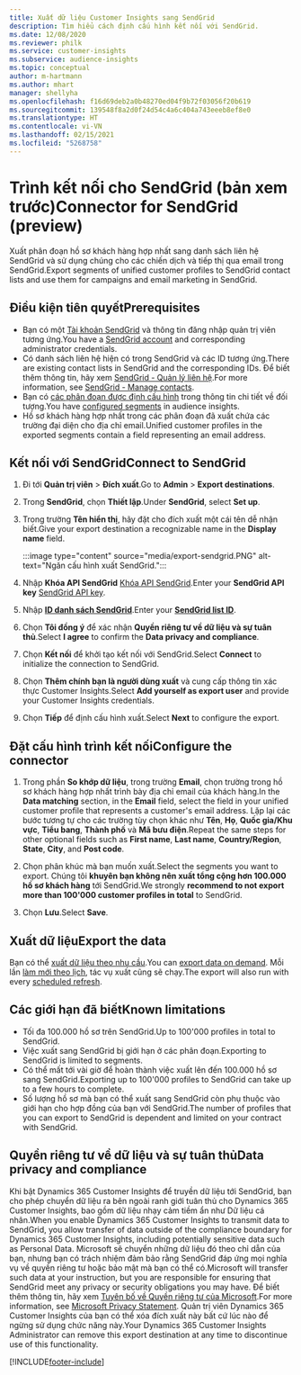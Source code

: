 ```yaml
---
title: Xuất dữ liệu Customer Insights sang SendGrid
description: Tìm hiểu cách định cấu hình kết nối với SendGrid.
ms.date: 12/08/2020
ms.reviewer: philk
ms.service: customer-insights
ms.subservice: audience-insights
ms.topic: conceptual
author: m-hartmann
ms.author: mhart
manager: shellyha
ms.openlocfilehash: f16d69deb2a0b48270ed04f9b72f03056f20b619
ms.sourcegitcommit: 139548f8a2d0f24d54c4a6c404a743eeeb8ef8e0
ms.translationtype: HT
ms.contentlocale: vi-VN
ms.lasthandoff: 02/15/2021
ms.locfileid: "5268758"
---
```

# <a name="connector-for-sendgrid-preview"></a><span data-ttu-id="cc94f-103">Trình kết nối cho SendGrid (bản xem trước)</span><span class="sxs-lookup"><span data-stu-id="cc94f-103">Connector for SendGrid (preview)</span></span>

<span data-ttu-id="cc94f-104">Xuất phân đoạn hồ sơ khách hàng hợp nhất sang danh sách liên hệ SendGrid và sử dụng chúng cho các chiến dịch và tiếp thị qua email trong SendGrid.</span><span class="sxs-lookup"><span data-stu-id="cc94f-104">Export segments of unified customer profiles to SendGrid contact lists and use them for campaigns and email marketing in SendGrid.</span></span> 

## <a name="prerequisites"></a><span data-ttu-id="cc94f-105">Điều kiện tiên quyết</span><span class="sxs-lookup"><span data-stu-id="cc94f-105">Prerequisites</span></span>

-   <span data-ttu-id="cc94f-106">Bạn có một [Tài khoản SendGrid](https://sendgrid.com/) và thông tin đăng nhập quản trị viên tương ứng.</span><span class="sxs-lookup"><span data-stu-id="cc94f-106">You have a [SendGrid account](https://sendgrid.com/) and corresponding administrator credentials.</span></span>
-   <span data-ttu-id="cc94f-107">Có danh sách liên hệ hiện có trong SendGrid và các ID tương ứng.</span><span class="sxs-lookup"><span data-stu-id="cc94f-107">There are existing contact lists in SendGrid and the corresponding IDs.</span></span> <span data-ttu-id="cc94f-108">Để biết thêm thông tin, hãy xem [SendGrid - Quản lý liên hệ](https://sendgrid.com/docs/ui/managing-contacts/create-and-manage-contacts/#manage-contacts).</span><span class="sxs-lookup"><span data-stu-id="cc94f-108">For more information, see [SendGrid - Manage contacts](https://sendgrid.com/docs/ui/managing-contacts/create-and-manage-contacts/#manage-contacts).</span></span>
-   <span data-ttu-id="cc94f-109">Bạn có [các phân đoạn được định cấu hình](segments.md) trong thông tin chi tiết về đối tượng.</span><span class="sxs-lookup"><span data-stu-id="cc94f-109">You have [configured segments](segments.md) in audience insights.</span></span>
-   <span data-ttu-id="cc94f-110">Hồ sơ khách hàng hợp nhất trong các phân đoạn đã xuất chứa các trường đại diện cho địa chỉ email.</span><span class="sxs-lookup"><span data-stu-id="cc94f-110">Unified customer profiles in the exported segments contain a field representing an email address.</span></span>

## <a name="connect-to-sendgrid"></a><span data-ttu-id="cc94f-111">Kết nối với SendGrid</span><span class="sxs-lookup"><span data-stu-id="cc94f-111">Connect to SendGrid</span></span>

1. <span data-ttu-id="cc94f-112">Đi tới **Quản trị viên** > **Đích xuất**.</span><span class="sxs-lookup"><span data-stu-id="cc94f-112">Go to **Admin** > **Export destinations**.</span></span>

1. <span data-ttu-id="cc94f-113">Trong **SendGrid**, chọn **Thiết lập**.</span><span class="sxs-lookup"><span data-stu-id="cc94f-113">Under **SendGrid**, select **Set up**.</span></span>

1. <span data-ttu-id="cc94f-114">Trong trường **Tên hiển thị**, hãy đặt cho đích xuất một cái tên dễ nhận biết.</span><span class="sxs-lookup"><span data-stu-id="cc94f-114">Give your export destination a recognizable name in the **Display name** field.</span></span>

   :::image type="content" source="media/export-sendgrid.PNG" alt-text="Ngăn cấu hình xuất SendGrid.":::

1. <span data-ttu-id="cc94f-116">Nhập **Khóa API SendGrid** [Khóa API SendGrid](https://sendgrid.com/docs/ui/account-and-settings/api-keys/).</span><span class="sxs-lookup"><span data-stu-id="cc94f-116">Enter your **SendGrid API key** [SendGrid API key](https://sendgrid.com/docs/ui/account-and-settings/api-keys/).</span></span>

1. <span data-ttu-id="cc94f-117">Nhập **[ID danh sách SendGrid](https://sendgrid.com/docs/ui/managing-contacts/create-and-manage-contacts/#manage-contacts)**.</span><span class="sxs-lookup"><span data-stu-id="cc94f-117">Enter your **[SendGrid list ID](https://sendgrid.com/docs/ui/managing-contacts/create-and-manage-contacts/#manage-contacts)**.</span></span>

1. <span data-ttu-id="cc94f-118">Chọn **Tôi đồng ý** để xác nhận **Quyền riêng tư về dữ liệu và sự tuân thủ**.</span><span class="sxs-lookup"><span data-stu-id="cc94f-118">Select **I agree** to confirm the **Data privacy and compliance**.</span></span>

1. <span data-ttu-id="cc94f-119">Chọn **Kết nối** để khởi tạo kết nối với SendGrid.</span><span class="sxs-lookup"><span data-stu-id="cc94f-119">Select **Connect** to initialize the connection to SendGrid.</span></span>

1. <span data-ttu-id="cc94f-120">Chọn **Thêm chính bạn là người dùng xuất** và cung cấp thông tin xác thực Customer Insights.</span><span class="sxs-lookup"><span data-stu-id="cc94f-120">Select **Add yourself as export user** and provide your Customer Insights credentials.</span></span>

1. <span data-ttu-id="cc94f-121">Chọn **Tiếp** để định cấu hình xuất.</span><span class="sxs-lookup"><span data-stu-id="cc94f-121">Select **Next** to configure the export.</span></span>

## <a name="configure-the-connector"></a><span data-ttu-id="cc94f-122">Đặt cấu hình trình kết nối</span><span class="sxs-lookup"><span data-stu-id="cc94f-122">Configure the connector</span></span>

1. <span data-ttu-id="cc94f-123">Trong phần **So khớp dữ liệu**, trong trường **Email**, chọn trường trong hồ sơ khách hàng hợp nhất trình bày địa chỉ email của khách hàng.</span><span class="sxs-lookup"><span data-stu-id="cc94f-123">In the **Data matching** section, in the **Email** field, select the field in your unified customer profile that represents a customer's email address.</span></span> <span data-ttu-id="cc94f-124">Lặp lại các bước tương tự cho các trường tùy chọn khác như **Tên**, **Họ**, **Quốc gia/Khu vực**, **Tiểu bang**, **Thành phố** và **Mã bưu điện**.</span><span class="sxs-lookup"><span data-stu-id="cc94f-124">Repeat the same steps for other optional fields such as **First name**, **Last name**, **Country/Region**, **State**, **City**, and **Post code**.</span></span>

1. <span data-ttu-id="cc94f-125">Chọn phân khúc mà bạn muốn xuất.</span><span class="sxs-lookup"><span data-stu-id="cc94f-125">Select the segments you want to export.</span></span> <span data-ttu-id="cc94f-126">Chúng tôi **khuyên bạn không nên xuất tổng cộng hơn 100.000 hồ sơ khách hàng** tới SendGrid.</span><span class="sxs-lookup"><span data-stu-id="cc94f-126">We strongly **recommend to not export more than 100'000 customer profiles in total** to SendGrid.</span></span> 

1. <span data-ttu-id="cc94f-127">Chọn **Lưu**.</span><span class="sxs-lookup"><span data-stu-id="cc94f-127">Select **Save**.</span></span>

## <a name="export-the-data"></a><span data-ttu-id="cc94f-128">Xuất dữ liệu</span><span class="sxs-lookup"><span data-stu-id="cc94f-128">Export the data</span></span>

<span data-ttu-id="cc94f-129">Bạn có thể [xuất dữ liệu theo nhu cầu](export-destinations.md).</span><span class="sxs-lookup"><span data-stu-id="cc94f-129">You can [export data on demand](export-destinations.md).</span></span> <span data-ttu-id="cc94f-130">Mỗi lần [làm mới theo lịch](system.md#schedule-tab), tác vụ xuất cũng sẽ chạy.</span><span class="sxs-lookup"><span data-stu-id="cc94f-130">The export will also run with every [scheduled refresh](system.md#schedule-tab).</span></span>

## <a name="known-limitations"></a><span data-ttu-id="cc94f-131">Các giới hạn đã biết</span><span class="sxs-lookup"><span data-stu-id="cc94f-131">Known limitations</span></span>

- <span data-ttu-id="cc94f-132">Tối đa 100.000 hồ sơ trên SendGrid.</span><span class="sxs-lookup"><span data-stu-id="cc94f-132">Up to 100'000 profiles in total to SendGrid.</span></span>
- <span data-ttu-id="cc94f-133">Việc xuất sang SendGrid bị giới hạn ở các phân đoạn.</span><span class="sxs-lookup"><span data-stu-id="cc94f-133">Exporting to SendGrid is limited to segments.</span></span>
- <span data-ttu-id="cc94f-134">Có thể mất tới vài giờ để hoàn thành việc xuất lên đến 100.000 hồ sơ sang SendGrid.</span><span class="sxs-lookup"><span data-stu-id="cc94f-134">Exporting up to 100'000 profiles to SendGrid can take up to a few hours to complete.</span></span> 
- <span data-ttu-id="cc94f-135">Số lượng hồ sơ mà bạn có thể xuất sang SendGrid còn phụ thuộc vào giới hạn cho hợp đồng của bạn với SendGrid.</span><span class="sxs-lookup"><span data-stu-id="cc94f-135">The number of profiles that you can export to SendGrid is dependent and limited on your contract with SendGrid.</span></span>

## <a name="data-privacy-and-compliance"></a><span data-ttu-id="cc94f-136">Quyền riêng tư về dữ liệu và sự tuân thủ</span><span class="sxs-lookup"><span data-stu-id="cc94f-136">Data privacy and compliance</span></span>

<span data-ttu-id="cc94f-137">Khi bật Dynamics 365 Customer Insights để truyền dữ liệu tới SendGrid, bạn cho phép chuyển dữ liệu ra bên ngoài ranh giới tuân thủ cho Dynamics 365 Customer Insights, bao gồm dữ liệu nhạy cảm tiềm ẩn như Dữ liệu cá nhân.</span><span class="sxs-lookup"><span data-stu-id="cc94f-137">When you enable Dynamics 365 Customer Insights to transmit data to SendGrid, you allow transfer of data outside of the compliance boundary for Dynamics 365 Customer Insights, including potentially sensitive data such as Personal Data.</span></span> <span data-ttu-id="cc94f-138">Microsoft sẽ chuyển những dữ liệu đó theo chỉ dẫn của bạn, nhưng bạn có trách nhiệm đảm bảo rằng SendGrid đáp ứng mọi nghĩa vụ về quyền riêng tư hoặc bảo mật mà bạn có thể có.</span><span class="sxs-lookup"><span data-stu-id="cc94f-138">Microsoft will transfer such data at your instruction, but you are responsible for ensuring that SendGrid meet any privacy or security obligations you may have.</span></span> <span data-ttu-id="cc94f-139">Để biết thêm thông tin, hãy xem [Tuyên bố về Quyền riêng tư của Microsoft](https://go.microsoft.com/fwlink/?linkid=396732).</span><span class="sxs-lookup"><span data-stu-id="cc94f-139">For more information, see [Microsoft Privacy Statement](https://go.microsoft.com/fwlink/?linkid=396732).</span></span>
<span data-ttu-id="cc94f-140">Quản trị viên Dynamics 365 Customer Insights của bạn có thể xóa đích xuất này bất cứ lúc nào để ngừng sử dụng chức năng này.</span><span class="sxs-lookup"><span data-stu-id="cc94f-140">Your Dynamics 365 Customer Insights Administrator can remove this export destination at any time to discontinue use of this functionality.</span></span>


[!INCLUDE[footer-include](../includes/footer-banner.md)]